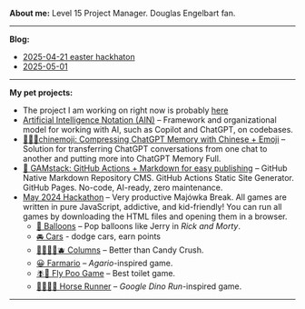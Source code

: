 **About me:** Level 15 Project Manager. Douglas Engelbart fan.

---

**Blog:**
- [2025-04-21 easter hackhaton](https://github.com/roktiw/roktiw/blob/main/blog/2025-04-21%20easter%20hackhaton.md)
- [2025-05-01]([url](https://github.com/roktiw/roktiw/blob/main/blog/2025-05-01%20labour%20mayday.md))

---

**My pet projects:**
- The project I am working on right now is probably [here](http://roktiw.github.io)
- [Artificial Intelligence Notation (AIN)](https://github.com/roktiw/ain/tree/main) – Framework and organizational model for working with AI, such as Copilot and ChatGPT, on codebases.
- [🤔🇨🇳chinemoji: Compressing ChatGPT Memory with Chinese + Emoji](https://github.com/roktiw/chinemoji) – Solution for transferring ChatGPT conversations from one chat to another and putting more into ChatGPT Memory Full.
- [🚀 GAMstack: GitHub Actions + Markdown for easy publishing](https://github.com/roktiw/gamstack) – GitHub Native Markdown Repository CMS. GitHub Actions Static Site Generator. GitHub Pages. No-code, AI-ready, zero maintenance.
- [May 2024 Hackathon](https://github.com/roktiw/farmario-backup-20250418/blob/main/balloons/index.html) – Very productive Majówka Break. All games are written in pure JavaScript, addictive, and kid-friendly! You can run all games by downloading the HTML files and opening them in a browser.
  - [🎈 Balloons](https://github.com/roktiw/farmario-backup-20250418/blob/main/balloons/index.html) – Pop balloons like Jerry in *Rick and Morty*.
  - [🚘 Cars](https://github.com/roktiw/farmario-backup-20250418/blob/main/cars/index.html) - dodge cars, earn points
  - [🍎🍊🍌🥝🫐 Columns](https://github.com/roktiw/farmario-backup-20250418/blob/main/columns/index.html) – Better than Candy Crush.
  - [😀 Farmario](https://github.com/roktiw/farmario-backup-20250418/blob/main/farmario/index.html) – *Agario*-inspired game.
  - [🪰💩 Fly Poo Game](https://github.com/roktiw/farmario-backup-20250418/blob/main/fly/index.html) – Best toilet game.
  - [🐎💨💩🌵 Horse Runner](https://github.com/roktiw/farmario-backup-20250418/blob/main/horse/index.html) – *Google Dino Run*-inspired game.

---
